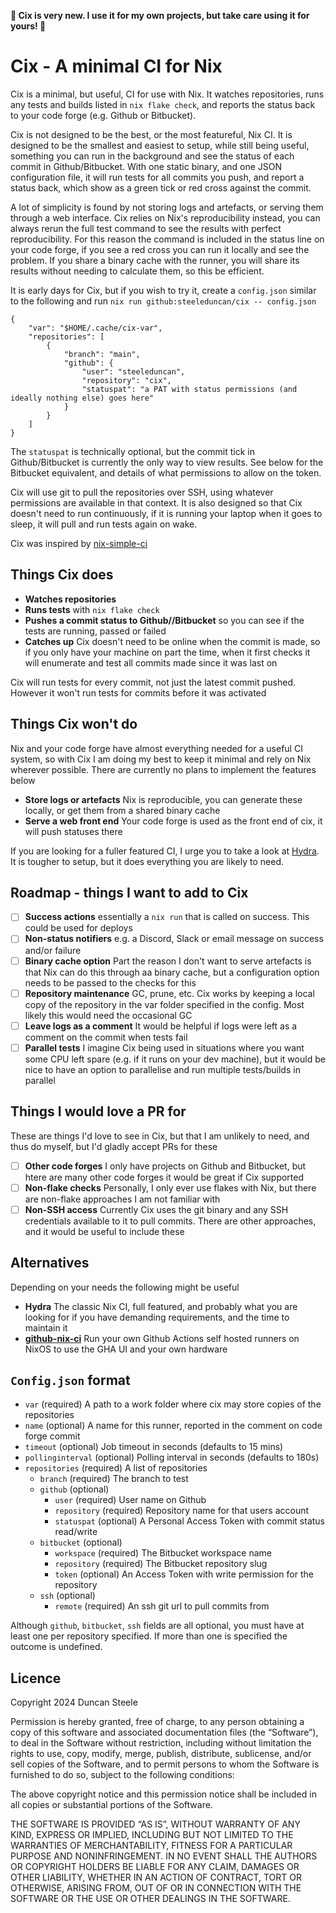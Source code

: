 **🚧 Cix is very new. I use it for my own projects, but take care using it for yours! 🚧**

# Cix - A minimal CI for Nix

Cix is a minimal, but useful, CI for use with Nix.
It watches repositories, runs any tests and builds listed in `nix flake check`, and reports the status back to your code forge (e.g. Github or Bitbucket).

Cix is not designed to be the best, or the most featureful, Nix CI.
It is designed to be the smallest and easiest to setup, while still being useful, something you can run in the background and see the status of each commit in Github/Bitbucket.
With one static binary, and one JSON configuration file, it will run tests for all commits you push, and report a status back, which show as a green tick or red cross against the commit.

A lot of simplicity is found by not storing logs and artefacts, or serving them through a web interface.
Cix relies on Nix's reproducibility instead, you can always rerun the full test command to see the results with perfect reproducibility.
For this reason the command is included in the status line on your code forge, if you see a red cross you can run it locally and see the problem.
If you share a binary cache with the runner, you will share its results without needing to calculate them, so this be efficient.

It is early days for Cix, but if you wish to try it, create a `config.json` similar to the following and run `nix run github:steeleduncan/cix -- config.json`

```
{
    "var": "$HOME/.cache/cix-var",
    "repositories": [
        {
            "branch": "main",
            "github": {
                "user": "steeleduncan",
                "repository": "cix",
                "statuspat": "a PAT with status permissions (and ideally nothing else) goes here"
            }
        }
    ]
}
```

The `statuspat` is technically optional, but the commit tick in Github/Bitbucket is currently the only way to view results.
See below for the Bitbucket equivalent, and details of what permissions to allow on the token.

Cix will use git to pull the repositories over SSH, using whatever permissions are available in that context.
It is also designed so that Cix doesn't need to run continuously, if it is running your laptop when it goes to sleep, it will pull and run tests again on wake.

Cix was inspired by [nix-simple-ci](https://github.com/ElvishJerricco/nix-simple-ci)

## Things Cix does

- **Watches repositories**
- **Runs tests** with `nix flake check`
- **Pushes a commit status to Github//Bitbucket** so you can see if the tests are running, passed or failed
- **Catches up** Cix doesn't need to be online when the commit is made, so if you only have your machine on part the time, when it first checks it will enumerate and test all commits made since it was last on

Cix will run tests for every commit, not just the latest commit pushed.
However it won't run tests for commits before it was activated

## Things Cix won't do

Nix and your code forge have almost everything needed for a useful CI system, so with Cix I am doing my best to keep it minimal and rely on Nix wherever possible.
There are currently no plans to implement the features below

- **Store logs or artefacts** Nix is reproducible, you can generate these locally, or get them from a shared binary cache
- **Serve a web front end** Your code forge is used as the front end of cix, it will push statuses there

If you are looking for a fuller featured CI, I urge you to take a look at [Hydra](https://nixos.wiki/wiki/Hydra).
It is tougher to setup, but it does everything you are likely to need.

## Roadmap - things I want to add to Cix

- [ ] **Success actions** essentially a `nix run` that is called on success. This could be used for deploys
- [ ] **Non-status notifiers** e.g. a Discord, Slack or email message on success and/or failure
- [ ] **Binary cache option** Part the reason I don't want to serve artefacts is that Nix can do this through aa binary cache, but a configuration option needs to be passed to the checks for this
- [ ] **Repository maintenance** GC, prune, etc. Cix works by keeping a local copy of the repository in the var folder specified in the config. Most likely this would need the occasional GC
- [ ] **Leave logs as a comment** It would be helpful if logs were left as a comment on the commit when tests fail
- [ ] **Parallel tests** I imagine Cix being used in situations where you want some CPU left spare (e.g. if it runs on your dev machine), but it would be nice to have an option to parallelise and run multiple tests/builds in parallel

## Things I would love a PR for

These are things I'd love to see in Cix, but that I am unlikely to need, and thus do myself, but I'd gladly accept PRs for these

- [ ] **Other code forges** I only have projects on Github and Bitbucket, but htere are many other code forges it would be great if Cix supported
- [ ] **Non-flake checks** Personally, I only ever use flakes with Nix, but there are non-flake approaches I am not familiar with
- [ ] **Non-SSH access** Currently Cix uses the git binary and any SSH credentials available to it to pull commits. There are other approaches, and it would be useful to include these

## Alternatives

Depending on your needs the following might be useful

- **Hydra** The classic Nix CI, full featured, and probably what you are looking for if you have demanding requirements, and the time to maintain it
- **[github-nix-ci](https://github.com/juspay/github-nix-ci)** Run your own Github Actions self hosted runners on NixOS to use the GHA UI and your own hardware

## `Config.json` format

- `var` (required) A path to a work folder where cix may store copies of the repositories
- `name` (optional) A name for this runner, reported in the comment on code forge commit
- `timeout` (optional) Job timeout in seconds (defaults to 15 mins)
- `pollinginterval` (optional) Polling interval in seconds (defaults to 180s)
- `repositories` (required) A list of repositories
    - `branch` (required) The branch to test
    - `github` (optional)
        - `user` (required) User name on Github
        - `repository` (required) Repository name for that users account
        - `statuspat` (optional) A Personal Access Token with commit status read/write
    - `bitbucket` (optional)
        - `workspace` (required) The Bitbucket workspace name
        - `repository` (required) The Bitbucket repository slug
        - `token` (optional) An Access Token with write permission for the repository
    - `ssh` (optional)
        - `remote` (required) An ssh git url to pull commits from

Although `github`, `bitbucket`, `ssh` fields are all optional, you must have at least one per repository specified.
If more than one is specified the outcome is undefined.

## Licence

Copyright 2024 Duncan Steele

Permission is hereby granted, free of charge, to any person obtaining a copy of this software and associated documentation files (the “Software”), to deal in the Software without restriction, including without limitation the rights to use, copy, modify, merge, publish, distribute, sublicense, and/or sell copies of the Software, and to permit persons to whom the Software is furnished to do so, subject to the following conditions:

The above copyright notice and this permission notice shall be included in all copies or substantial portions of the Software.

THE SOFTWARE IS PROVIDED “AS IS”, WITHOUT WARRANTY OF ANY KIND, EXPRESS OR IMPLIED, INCLUDING BUT NOT LIMITED TO THE WARRANTIES OF MERCHANTABILITY, FITNESS FOR A PARTICULAR PURPOSE AND NONINFRINGEMENT. IN NO EVENT SHALL THE AUTHORS OR COPYRIGHT HOLDERS BE LIABLE FOR ANY CLAIM, DAMAGES OR OTHER LIABILITY, WHETHER IN AN ACTION OF CONTRACT, TORT OR OTHERWISE, ARISING FROM, OUT OF OR IN CONNECTION WITH THE SOFTWARE OR THE USE OR OTHER DEALINGS IN THE SOFTWARE.
